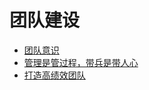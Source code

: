 # **团队建设** 
 - [团队意识](team/wiki/home)  
 - [管理是管过程，带兵是带人心](team/wiki/blog/team_procedures)
 - [打造高绩效团队](team/wiki/elite-team)  